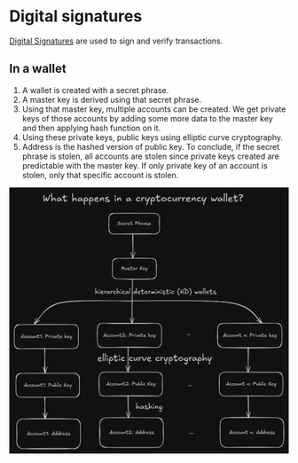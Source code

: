 # Digital signatures
[Digital Signatures](../bitcoin.md#Digital%20Signatures) are used to sign and verify transactions.
## In a wallet
1. A wallet is created with a secret phrase.
2. A master key is derived using that secret phrase.
3. Using that master key, multiple accounts can be created.
   We get private keys of those accounts by adding some more data to the master key and then applying hash function on it.
4. Using these private keys, public keys using elliptic curve cryptography.
5. Address is the hashed version of public key.
To conclude, if the secret phrase is stolen, all accounts are stolen since private keys created are predictable with the master key. If only private key of an account is stolen, only that specific account is stolen.  

![An image showing how public key private key pair is generated in a diagram](assets/wallet.png)